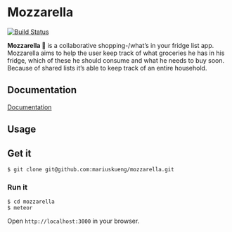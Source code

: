 # Mozzarella
[![Build Status](https://magnum.travis-ci.com/mariuskueng/mozzarella.svg?token=KckvFGVrRUE99FJtfsp8&branch=master)](https://magnum.travis-ci.com/mariuskueng/mozzarella)

**Mozzarella 🍕** is a collaborative shopping-/what’s in your fridge list app. Mozzarella aims to help the user keep track of what groceries he hasin his fridge, which of these he should consume and what he needs to buy soon. Because of shared lists it’s able to keep track of an entire household.

## Documentation

[Documentation](documentation/README.md)

## Usage

## Get it

```
$ git clone git@github.com:mariuskueng/mozzarella.git
```

### Run it

```
$ cd mozzarella
$ meteor
```
Open `http://localhost:3000` in your browser.
